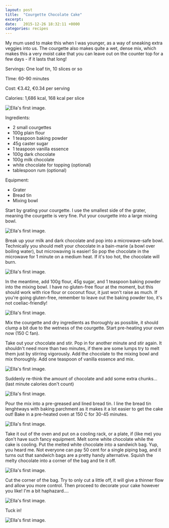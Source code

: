 ```yaml
---
layout: post
title:  "Courgette Chocolate Cake"
excerpt:
date:   2015-12-26 18:32:11 +0000
categories: recipes
---
```


My mum used to make this when I was younger, as a way of sneaking extra veggies into us. The courgette also makes quite a wet, dense mix, which makes this a very moist cake that you can leave out on the counter top for a few days - if it lasts that long!

Servings: One loaf tin, 10 slices or so

TIme: 60-90 minutes

Cost: €3.42, €0.34 per serving

Calories: 1,686 kcal, 168 kcal per slice

![Ella's first image.]({{site.url}}/images/img_02_01.jpg "All the ingredients.")

Ingredients: 

  * 2 small courgettes
  * 100g plain flour
  * 1 teaspoon baking powder
  * 45g caster sugar
  * 1 teaspoon vanilla essence
  * 100g dark chocolate
  * 100g milk chocolate
  * white chocolate for topping (optional)
  * tablespoon rum (optional)

Equipment:

  * Grater
  * Bread tin 
  * Mixing bowl

Start by grating your courgette. I use the smallest side of the grater, meaning the courgette is very fine. Put your courgette into a large mixing bowl.

![Ella's first image.]({{site.url}}/images/img_02_02.jpg "Courgette")

Break up your milk and dark chocolate and pop into a microwave-safe bowl. Technically you should melt your chocolate in a bain-marie (a bowl over boiling water), but microwaving is easier! So pop the chocolate in the microwave for 1 minute on a medium heat. If it's too hot, the chocolate will burn. 

![Ella's first image.]({{site.url}}/images/img_02_03.jpg "Chocolate")

In the meantime, add 100g flour, 45g sugar, and 1 teaspoon baking powder into the mixing bowl. I have no gluten-free flour at the moment, but this should work with rice flour or coconut flour, it just won't raise as much. If you're going gluten-free, remember to leave out the baking powder too, it's not coeliac-friendly! 

![Ella's first image.]({{site.url}}/images/img_02_04.jpg "Flour")

Mix the courgette and dry ingredients as thoroughly as possible, it should clump a bit due to the wetness of the courgette. Start pre-heating your oven now (150 C fan).

Take out your chocolate and stir. Pop in for another minute and stir again. It shouldn't need more than two minutes, if there are some lumps try to melt them just by stirring vigorously. Add the chocolate to the mixing bowl and mix thoroughly. Add one teaspoon of vanilla essence and mix.

![Ella's first image.]({{site.url}}/images/img_02_05.jpg "More chocolate")

Suddenly re-think the amount of chocolate and add some extra chunks... (last minute calories don't count)

![Ella's first image.]({{site.url}}/images/img_02_06.jpg "Even more chocolate")

Pour the mix into a pre-greased and lined bread tin. I line the bread tin lenghtways with baking parchment as it makes it a lot easier to get the cake out! Bake in a pre-heated oven at 150 C for 30-45 minutes.

![Ella's first image.]({{site.url}}/images/img_02_07.jpg "Into the oven")

Take it out of the oven and put on a cooling rack, or a plate, if (like me) you don't have such fancy equipment. Melt some white chocolate while the cake is cooling. Put the melted white chocolate into a sandwich bag. Yup, you heard me. Not everyone can pay 50 cent for a single piping bag, and it turns out that sandwich bags are a pretty handy alternative. Squish the melty chocolate into a corner of the bag and tie it off.

![Ella's first image.]({{site.url}}/images/img_02_08.jpg "AWhite chocolate")

Cut the corner of the bag. Try to only cut a little off, it will give a thinner flow and allow you more control. Then proceed to decorate your cake however you like! I'm a bit haphazard....

![Ella's first image.]({{site.url}}/images/img_02_09.jpg "Messy decorations")

Tuck in!

![Ella's first image.]({{site.url}}/images/img_02_10.jpg "Fin.")

